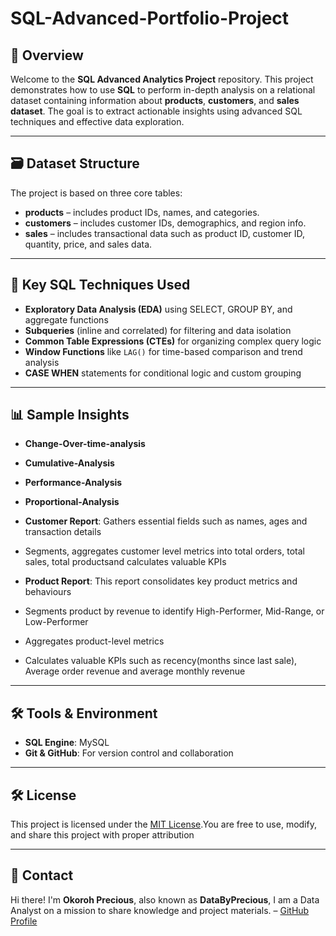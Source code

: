# SQL-Advanced-Portfolio-Project

## 📘 Overview
Welcome to the **SQL Advanced Analytics Project** repository.
This project demonstrates how to use **SQL** to perform in-depth analysis on a relational dataset containing information about **products**, **customers**, and **sales dataset**. The goal is to extract actionable insights using advanced SQL techniques and effective data exploration.

---

## 🗃️ Dataset Structure
The project is based on three core tables:
- **products** – includes product IDs, names, and categories.
- **customers** – includes customer IDs, demographics, and region info.
- **sales** – includes transactional data such as product ID, customer ID, quantity, price, and sales data.

---

## 🔧 Key SQL Techniques Used
- **Exploratory Data Analysis (EDA)** using SELECT, GROUP BY, and aggregate functions
- **Subqueries** (inline and correlated) for filtering and data isolation
- **Common Table Expressions (CTEs)** for organizing complex query logic
- **Window Functions** like `LAG()` for time-based comparison and trend analysis
- **CASE WHEN** statements for conditional logic and custom grouping

---

## 📊 Sample Insights
- **Change-Over-time-analysis**
- **Cumulative-Analysis**
- **Performance-Analysis**
- **Proportional-Analysis**
- **Customer Report**: Gathers essential fields such as names, ages and transaction details
- Segments, aggregates customer level metrics into total orders, total sales, total productsand calculates valuable KPIs
  
- **Product Report**: This report consolidates key product metrics and behaviours 
- Segments product by revenue to identify High-Performer, Mid-Range, or Low-Performer
- Aggregates product-level metrics
- Calculates valuable KPIs such as recency(months since last sale), Average order revenue and average monthly revenue 

---

## 🛠️ Tools & Environment
- **SQL Engine**: MySQL
- **Git & GitHub**: For version control and collaboration

---

## 🛠️ License

This project is licensed under the [MIT License](LICENSE).You are free to use, modify, and share this project with proper attribution

---

## 📮 Contact

Hi there! I'm **Okoroh Precious**, also known as **DataByPrecious**, I am a Data Analyst on a mission to share knowledge and project materials.
 – [GitHub Profile](https://github.com/DataByPrecious)  


